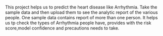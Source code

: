 This project helps us to predict the heart disease like Arrhythmia.
Take the sample data and then upload them to see the analytic report of the various people.
One sample data contains report of more than one person.
It helps us tp check the types of Arrhythmia people have, provides with the risk score,model confidence and precautions needs to take. 
